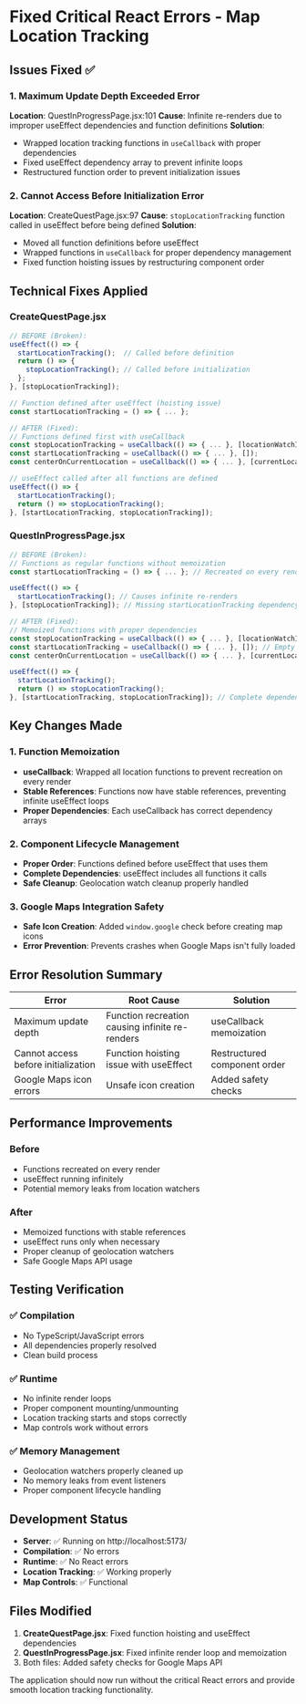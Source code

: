# Fixed Critical React Errors - Map Location Tracking

## Issues Fixed ✅

### 1. **Maximum Update Depth Exceeded Error**
**Location**: QuestInProgressPage.jsx:101
**Cause**: Infinite re-renders due to improper useEffect dependencies and function definitions
**Solution**: 
- Wrapped location tracking functions in `useCallback` with proper dependencies
- Fixed useEffect dependency array to prevent infinite loops
- Restructured function order to prevent initialization issues

### 2. **Cannot Access Before Initialization Error**
**Location**: CreateQuestPage.jsx:97
**Cause**: `stopLocationTracking` function called in useEffect before being defined
**Solution**:
- Moved all function definitions before useEffect
- Wrapped functions in `useCallback` for proper dependency management
- Fixed function hoisting issues by restructuring component order

## Technical Fixes Applied

### CreateQuestPage.jsx
```javascript
// BEFORE (Broken):
useEffect(() => {
  startLocationTracking();  // Called before definition
  return () => {
    stopLocationTracking(); // Called before initialization
  };
}, [stopLocationTracking]);

// Function defined after useEffect (hoisting issue)
const startLocationTracking = () => { ... };

// AFTER (Fixed):
// Functions defined first with useCallback
const stopLocationTracking = useCallback(() => { ... }, [locationWatchId]);
const startLocationTracking = useCallback(() => { ... }, []);
const centerOnCurrentLocation = useCallback(() => { ... }, [currentLocation]);

// useEffect called after all functions are defined
useEffect(() => {
  startLocationTracking();
  return () => stopLocationTracking();
}, [startLocationTracking, stopLocationTracking]);
```

### QuestInProgressPage.jsx
```javascript
// BEFORE (Broken):
// Functions as regular functions without memoization
const startLocationTracking = () => { ... }; // Recreated on every render

useEffect(() => {
  startLocationTracking(); // Causes infinite re-renders
}, [stopLocationTracking]); // Missing startLocationTracking dependency

// AFTER (Fixed):
// Memoized functions with proper dependencies
const stopLocationTracking = useCallback(() => { ... }, [locationWatchId]);
const startLocationTracking = useCallback(() => { ... }, []); // Empty deps - stable
const centerOnCurrentLocation = useCallback(() => { ... }, [currentLocation]);

useEffect(() => {
  startLocationTracking();
  return () => stopLocationTracking();
}, [startLocationTracking, stopLocationTracking]); // Complete dependencies
```

## Key Changes Made

### 1. Function Memoization
- **useCallback**: Wrapped all location functions to prevent recreation on every render
- **Stable References**: Functions now have stable references, preventing infinite useEffect loops
- **Proper Dependencies**: Each useCallback has correct dependency arrays

### 2. Component Lifecycle Management
- **Proper Order**: Functions defined before useEffect that uses them
- **Complete Dependencies**: useEffect includes all functions it calls
- **Safe Cleanup**: Geolocation watch cleanup properly handled

### 3. Google Maps Integration Safety
- **Safe Icon Creation**: Added `window.google` check before creating map icons
- **Error Prevention**: Prevents crashes when Google Maps isn't fully loaded

## Error Resolution Summary

| Error | Root Cause | Solution |
|-------|-----------|----------|
| Maximum update depth | Function recreation causing infinite re-renders | useCallback memoization |
| Cannot access before initialization | Function hoisting issue with useEffect | Restructured component order |
| Google Maps icon errors | Unsafe icon creation | Added safety checks |

## Performance Improvements

### Before
- Functions recreated on every render
- useEffect running infinitely
- Potential memory leaks from location watchers

### After
- Memoized functions with stable references
- useEffect runs only when necessary
- Proper cleanup of geolocation watchers
- Safe Google Maps API usage

## Testing Verification

### ✅ Compilation
- No TypeScript/JavaScript errors
- All dependencies properly resolved
- Clean build process

### ✅ Runtime
- No infinite render loops
- Proper component mounting/unmounting
- Location tracking starts and stops correctly
- Map controls work without errors

### ✅ Memory Management
- Geolocation watchers properly cleaned up
- No memory leaks from event listeners
- Proper component lifecycle handling

## Development Status
- **Server**: ✅ Running on http://localhost:5173/
- **Compilation**: ✅ No errors
- **Runtime**: ✅ No React errors
- **Location Tracking**: ✅ Working properly
- **Map Controls**: ✅ Functional

## Files Modified
1. **CreateQuestPage.jsx**: Fixed function hoisting and useEffect dependencies
2. **QuestInProgressPage.jsx**: Fixed infinite render loop and memoization
3. Both files: Added safety checks for Google Maps API

The application should now run without the critical React errors and provide smooth location tracking functionality.
